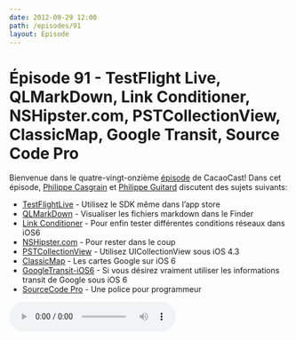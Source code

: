 ```yaml
---
date: 2012-09-29 12:00
path: /episodes/91
layout: Episode
---
```

# Épisode 91 - TestFlight Live, QLMarkDown, Link Conditioner, NSHipster.com, PSTCollectionView, ClassicMap, Google Transit, Source Code Pro
<p>Bienvenue dans le quatre-vingt-onzième <a href="https://archive.org/download/cacaocast/cacaocast_91.mp3" title="CocoaCast Cacao Episode 91">épisode</a> de CacaoCast! Dans cet épisode, <a href="http://www.twitter.com/philippec" title="Philippe Casgrain sur Twitter">Philippe Casgrain</a> et <a href="http://www.twitter.com/philippeguitard" title="Philippe Guitard sur Twitter">Philippe Guitard</a> discutent des sujets suivants:</p>
<ul><li><a href="https://testflightapp.com/sdk/live/" title="TestFlightLive">TestFlightLive</a> - Utilisez le SDK même dans l’app store</li>
<li><a href="https://github.com/toland/qlmarkdown/" title="QLMarkDown">QLMarkDown</a> - Visualiser les fichiers markdown dans le Finder</li>
<li><a href="http://www.neglectedpotential.com/2012/09/ios6-network-link-conditioner/" title="Link Conditioner">Link Conditioner</a> - Pour enfin tester différentes conditions réseaux dans iOS6</li>
<li><a href="http://nshipster.com" title="NSHipster.com">NSHipster.com</a> - Pour rester dans le coup</li>
<li><a href="https://github.com/steipete/PSTCollectionView" title="PSTCollectionView">PSTCollectionView</a> - Utilisez UICollectionView sous iOS 4.3</li>
<li><a href="https://github.com/kishikawakatsumi/ClassicMap" title="ClassicMap">ClassicMap</a> - Les cartes Google sur iOS 6</li>
<li><a href="https://github.com/simonmaddox/GoogleTransit-iOS6" title="GoogleTransit-iOS6">GoogleTransit-iOS6</a> - Si vous désirez vraiment utiliser les informations transit de Google sous iOS 6</li>
<li><a href="https://github.com/adobe/Source-Code-Pro" title="SourceCode Pro">SourceCode Pro</a> - Une police pour programmeur</li>
</ul>
<p><audio controls><source src="https://archive.org/download/cacaocast/cacaocast_91.mp3" type="audio/mpeg"><source src="https://archive.org/download/cacaocast/cacaocast_91.mp3" type="audio/mp4">Votre navigateur ne supporte pas l'élément audio / Your browser does not support the audio element.</audio></p>
